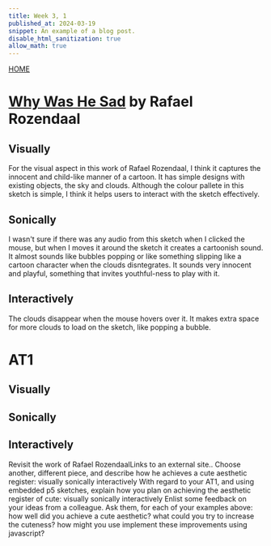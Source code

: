 ```yaml
---
title: Week 3, 1
published_at: 2024-03-19
snippet: An example of a blog post.
disable_html_sanitization: true
allow_math: true
---
```

[HOME](https://kc-yeo-creative-co-37-xgj1d5ybvvve.deno.dev/)

# [Why Was He Sad](https://www.whywashesad.com/) by Rafael Rozendaal

## Visually
For the visual aspect in this work of Rafael Rozendaal, I think it captures the innocent and child-like manner of a cartoon. It has simple designs with existing objects, the sky and clouds. Although the colour pallete in this sketch is simple, I think it helps users to interact with the sketch effectively. 

## Sonically
I wasn't sure if there was any audio from this sketch when I clicked the mouse, but when I moves it around the sketch it creates a cartoonish sound. It almost sounds like bubbles popping or like something slipping like a cartoon character when the clouds disntegrates. It sounds very innocent and playful, something that invites youthful-ness to play with it.

## Interactively
The clouds disappear when the mouse hovers over it. It makes extra space for more clouds to load on the sketch, like popping a bubble. 

# AT1

## Visually

## Sonically

## Interactively

Revisit the work of Rafael RozendaalLinks to an external site..  Choose another, different piece, and describe how he achieves a cute aesthetic register:
visually
sonically
interactively
With regard to your AT1, and using embedded p5 sketches, explain how you plan on achieving the aesthetic register of cute:
visually
sonically
interactively
Enlist some feedback on your ideas from a colleague.  Ask them, for each of your examples above:
how well did you achieve a cute aesthetic?
what could you try to increase the cuteness?
how might you use implement these improvements using javascript?